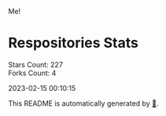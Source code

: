 Me!

# Respositories Stats
Stars Count: 227  
Forks Count: 4

2023-02-15 00:10:15  

This README is automatically generated by [🐰](https://github.com/rnitta/rnitta).
